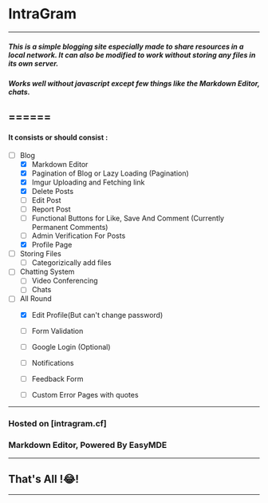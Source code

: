 # IntraGram 
---
##### This is a simple blogging site especially made to share resources in a local network. It can also be modified to work without storing any files in its own server.


##### Works well without javascript except few things like the Markdown Editor, chats.
======
---
#### It consists or should consist :
   - [ ] Blog
        - [x] Markdown Editor
        - [x] Pagination of Blog or Lazy Loading (Pagination)
        - [x] Imgur Uploading and Fetching link
        - [x] Delete Posts 
        - [ ] Edit Post
        - [ ] Report Post
        - [ ] Functional Buttons for Like, Save And Comment (Currently Permanent Comments)
        - [ ] Admin Verification For Posts
        - [x] Profile Page
   - [ ] Storing Files
        - [ ] Categorizically add files 
   - [ ] Chatting System
        - [ ] Video Conferencing
        - [ ] Chats
   - [ ] All Round
        - [x] Edit Profile(But can't change password)
        - [ ] Form Validation
        - [ ] Google Login (Optional)
        - [ ] Notifications
        - [ ] Feedback Form
        - [ ] Custom Error Pages with quotes
        
         

---
### Hosted on [intragram.cf]

### Markdown Editor, Powered By EasyMDE
---

## That's All !:joy:!
---




